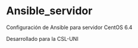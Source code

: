 Ansible_servidor
================
Configuración de Ansible para servidor CentOS 6.4

Desarrollado para la CSL-UNI

